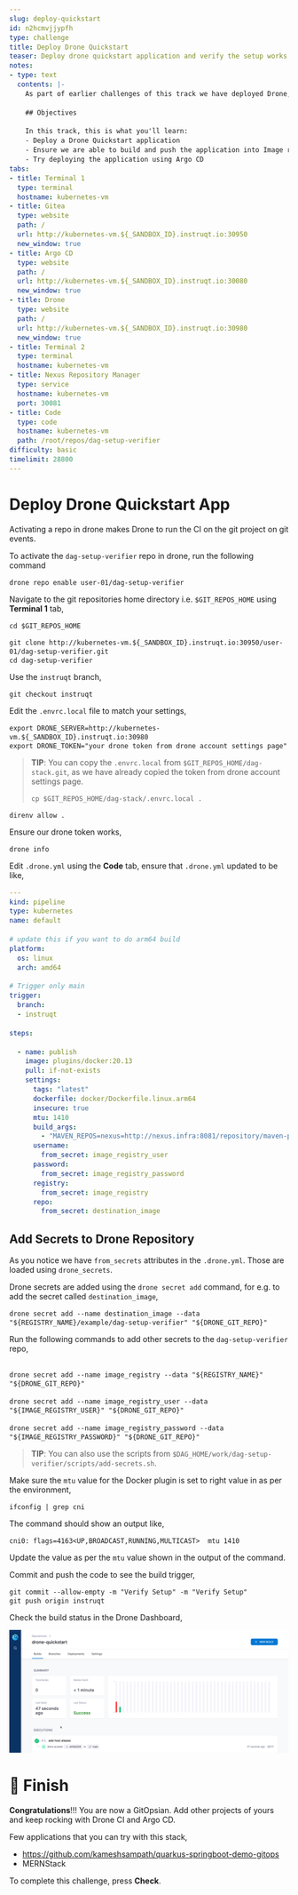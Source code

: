 ```yaml
---
slug: deploy-quickstart
id: n2hcmvjjypfh
type: challenge
title: Deploy Drone Quickstart
teaser: Deploy drone quickstart application and verify the setup works as expected.
notes:
- type: text
  contents: |-
    As part of earlier challenges of this track we have deployed Drone, ArgoCD and Gitea.

    ## Objectives

    In this track, this is what you'll learn:
    - Deploy a Drone Quickstart application
    - Ensure we are able to build and push the application into Image registry
    - Try deploying the application using Argo CD
tabs:
- title: Terminal 1
  type: terminal
  hostname: kubernetes-vm
- title: Gitea
  type: website
  path: /
  url: http://kubernetes-vm.${_SANDBOX_ID}.instruqt.io:30950
  new_window: true
- title: Argo CD
  type: website
  path: /
  url: http://kubernetes-vm.${_SANDBOX_ID}.instruqt.io:30080
  new_window: true
- title: Drone
  type: website
  path: /
  url: http://kubernetes-vm.${_SANDBOX_ID}.instruqt.io:30980
  new_window: true
- title: Terminal 2
  type: terminal
  hostname: kubernetes-vm
- title: Nexus Repository Manager
  type: service
  hostname: kubernetes-vm
  port: 30081
- title: Code
  type: code
  hostname: kubernetes-vm
  path: /root/repos/dag-setup-verifier
difficulty: basic
timelimit: 28800
---
```


Deploy Drone Quickstart App
===========================

Activating a repo in drone makes Drone to run the CI on the git project on git events.

To activate the `dag-setup-verifier` repo in drone, run the following command

```shell
drone repo enable user-01/dag-setup-verifier
```

Navigate to the git repositories home directory i.e. `$GIT_REPOS_HOME` using **Terminal 1** tab,

```shell
cd $GIT_REPOS_HOME
```

```shell
git clone http://kubernetes-vm.${_SANDBOX_ID}.instruqt.io:30950/user-01/dag-setup-verifier.git
cd dag-setup-verifier
```

Use the `instruqt` branch,

```shell
git checkout instruqt
```

Edit the `.envrc.local` file to match your settings,

```shell
export DRONE_SERVER=http://kubernetes-vm.${_SANDBOX_ID}.instruqt.io:30980
export DRONE_TOKEN="your drone token from drone account settings page"
```

> **TIP**: You can copy the `.envrc.local` from `$GIT_REPOS_HOME/dag-stack.git`, as we have already copied the token from drone account settings page.
> ```shell
> cp $GIT_REPOS_HOME/dag-stack/.envrc.local .
> ```

```shell
direnv allow .
```

Ensure our drone token works,

```shell
drone info
```

Edit `.drone.yml` using the **Code** tab, ensure that `.drone.yml` updated to be like,

```yaml
---
kind: pipeline
type: kubernetes
name: default

# update this if you want to do arm64 build
platform:
  os: linux
  arch: amd64

# Trigger only main
trigger:
  branch:
  - instruqt

steps:

  - name: publish
    image: plugins/docker:20.13
    pull: if-not-exists
    settings:
      tags: "latest"
      dockerfile: docker/Dockerfile.linux.arm64
      insecure: true
      mtu: 1410
      build_args:
        - "MAVEN_REPOS=nexus=http://nexus.infra:8081/repository/maven-public/"
      username:
        from_secret: image_registry_user
      password:
        from_secret: image_registry_password
      registry:
        from_secret: image_registry
      repo:
        from_secret: destination_image
```

Add Secrets to Drone Repository
-------------------------------

As you notice we have `from_secrets` attributes in the `.drone.yml`.  Those are loaded using `drone_secrets`.

Drone secrets are added using the `drone secret add` command, for e.g. to add the secret called `destination_image`,

```shell
drone secret add --name destination_image --data "${REGISTRY_NAME}/example/dag-setup-verifier" "${DRONE_GIT_REPO}"
```

Run the following commands to add other secrets to the `dag-setup-verifier` repo,

```shell

drone secret add --name image_registry --data "${REGISTRY_NAME}" "${DRONE_GIT_REPO}"

drone secret add --name image_registry_user --data "${IMAGE_REGISTRY_USER}" "${DRONE_GIT_REPO}"

drone secret add --name image_registry_password --data "${IMAGE_REGISTRY_PASSWORD}" "${DRONE_GIT_REPO}"
```

> **TIP**: You can also use the scripts from `$DAG_HOME/work/dag-setup-verifier/scripts/add-secrets.sh`.

Make sure the `mtu` value for the Docker plugin is set to right value in as per the environment,

```shell
ifconfig | grep cni
```

The command should show an output like,

```shell
cni0: flags=4163<UP,BROADCAST,RUNNING,MULTICAST>  mtu 1410
```

Update the value as per the `mtu` value shown in the output of the command.

Commit and push the code to see the build trigger,

```shell
git commit --allow-empty -m "Verify Setup" -m "Verify Setup"
git push origin instruqt
```

Check the build status in the Drone Dashboard,

![Drone Build Success](../assets/validation_success.png)

🏁 Finish
=========
**Congratulations**!!! You are now a GitOpsian. Add other projects of yours and keep rocking with Drone CI and Argo CD.

Few applications that you can try with this stack,

- <https://github.com/kameshsampath/quarkus-springboot-demo-gitops>
- MERNStack

To complete this challenge, press **Check**.
